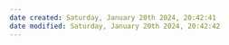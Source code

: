 ```yaml
---
date created: Saturday, January 20th 2024, 20:42:41
date modified: Saturday, January 20th 2024, 20:42:42
---
```

